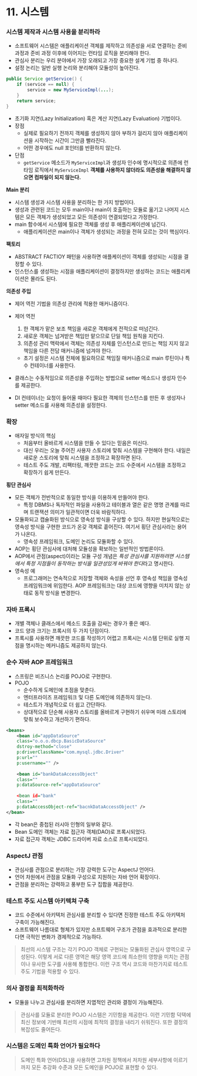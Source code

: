 # 11. 시스템

### 시스템 제작과 시스템 사용을 분리하라

- 소프트웨어 시스템은 애플리케이션 객체를 제작하고 의존성을 서로 연결하는 준비 과정과 준비 과정 이후에 이어지는 런타임 로직을 분리해야 한다.
- 관심사 분리는 우리 분야에서 가장 오래되고 가장 중요한 설계 기법 중 하나다.
- 설정 논리는 일반 실행 논리와 분리해야 모듈성이 높아진다.

```java
public Service getService() {
	if (service == null) {
		service = new MyServiceImpl(...);
	}
	return service;
}
```

- 초기화 지연(Lazy Initialization) 혹은 계산 지연(Lazy Evaluation) 기법이다.
- 장점
    - 실제로 필요하기 전까지 객체를 생성하지 않아 부하가 걸리지 않아 애플리케이션을 시작하는 시간이 그만큼 빨라진다.
    - 어떤 경우에도 null 포인터를 반환하지 않는다.
- 단점
    - `getService` 메소드가 `MyServiceImpl`과 생성자 인수에 명시적으로 의존에 런타임 로직에서 `MyServiceImpl` **객체를 사용하지 않더라도 의존성을 해결하지 않으면 컴파일이 되지 않는다.**

**Main 분리**

- 시스템 생성과 시스템 사용을 분리하는 한 가지 방법이다.
- 생성과 관련된 코드는 모두 main이나 main이 호출하는 모듈로 옮기고
나머지 시스템은 모든 객체가 생성되었고 모든 의존성이 연결되었다고 가정한다.
- main 함수에서 시스템에 필요한 객체를 생성 후 애플리케이션에 넘긴다.
    - 애플리케이션은 main이나 객체가 생성되는 과정을 전혀 모르는 것이 핵심이다.

**팩토리**

- ABSTRACT FACTIOY 패턴을 사용하면 애플케이션이 객체를 생성되는 시점을 결정할 수 있다.
- 인스턴스를 생성하는 시점을 애플리케이션이 결정하지만 생성하는 코드는 애플리케이션은 몰라도 된다.

**의존성 주입**

- 제어 역전 기법을 의존성 관리에 적용한 매커니즘이다.
- 제어 역전
    1. 한 객체가 맡은 보조 책임을 새로운 객체에게 전적으로 떠넘긴다.
    2. 새로운 객체는 넘겨받은 책임만 맡으므로 단일 책임 원칙을 지킨다.
    3. 의존성 관리 맥락에서 객체는 의존성 자체를 인스턴스로 만드는 책임 지지 않고 책임을 다른 전담 매커니즘에 넘겨야 한다.
    - 초기 설정은 시스템 전체에 필요하므로 책임질 매커니즘으로 main 루틴이나 특수 컨테이너를 사용한다.

- 클래스는 수동적임으로 의존성을 주입하는 방법으로 setter 메소드나 생성자 인수를 제공한다.
- DI 컨테이너는 요청이 들어올 때마다 필요한 객체의 인스턴스를 만든 후 생성자나 setter 메소드를 사용해 의존성을 설정한다.

### 확장

- 애자일 방식의 핵심
    - 처음부터 올바르게 시스템을 만들 수 있다는 믿음은 미신다.
    - 대신 우리는 오늘 주어진 사용자 스토리에 맞춰 시스템을 구현해야 한다. 내일은 새로운 스토리에 맞춰 시스템을 조정하고 확장하면 된다.
    - 테스트 주도 개발, 리팩터링, 깨끗한 코드는 코드 수준에서 시스템을 조정하고 확장하기 쉽게 만든다.

**횡단 관심사**

- 모든 객체가 전반적으로 동일한 방식을 이용하게 만들어야 한다.
    - 특정 DBMS나 독자적인 파일을 사용하고 테이블과 열은 같은 명명 관계를 따르며 트랜잭션 의미가 일관적이면 더욱 바람직하다.
- 모듈화되고 캡슐화된 방식으로 영속성 방식을 구상할 수 있다. 하지만 현실적으로는 영속성 방식을 구현한 코드가 온갖 객체로 흩어진다. 여기서 횡단 관심사라는 용어가 나온다.
    - 영속성 프레임워크, 도메인 논리도 모듈화할 수 있다.
- AOP는 횡단 관심사에 대처해 모듈성을 확보하는 일반적인 방법론이다.
- AOP에서 관점(aspect)이라는 모듈 구성 개념은 *특성 관심사를 지원하려면 시스템에서 특정 지점들이 동작하는 방식을 일관성있게 바꿔야 한다*라고 명시한다.
- 영속성 예
    - 프로그래머는 연속적으로 저장할 객체와 속성을 선언 후 영속성 책임을 영속성 프레임워크에 위임한다.
    AOP 프레임워크는 대상 코드에 영향을 미치지 않는 상태로 동작 방식을 변경한다.

### 자바 프록시

- 개별 객체나 클래스에서 메소드 호출을 감싸는 경우가 좋은 예다.
- 코드 양과 크기는 프록시의 두 가지 단점이다.
- 프록시를 사용하면 깨끗한 코드를 작성하기 어렵고 프록시는 시스템 단위로 실행 지점을 명시하는 메커니즘도 제공하지 않는다.

### 순수 자바 AOP 프레임워크

- 스프링은 비즈니스 논리를 POJO로 구현한다.
- POJO
    - 순수하게 도메인에 초점을 맞춘다.
    - 엔터프라이즈 프레임워크 및 다른 도메인에 의존하지 않는다.
    - 테스트가 개념적으로 더 쉽고 간단하다.
    - 상대적으로 단순해 사용자 스토리를 올바르게 구현하기 쉬우며 미래 스토리에 맞춰 보수하고 개선하기 편하다.

```xml
<beans>
	<bean id="appDataSource"
	class="o.o.o.dbcp.BasicDataSource"
	dstroy-method="close"
	p:driverClassName="com.mysql.jdbc.Driver"
	p:url=""
	p:username="" />
	
	<bean id="bankDataAccessObject"
	class=""
	p:dataSource-ref="appDataSource"
		
	<bean id="bank"
	class=""
	p:dataAccessObject-ref="bacnkDataAccessObject" />
</bean>
```

- 각 bean은 중첩된 러시아 인형의 일부와 같다.
- Bean 도메인 객체는 자료 접근자 객체(DAO)로 프록시되었다.
- 자료 접근자 객체는 JDBC 드라이버 자료 소스로 프록시되었다.

### AspectJ 관점

- 관심사를 관점으로 분리하는 가장 강력한 도구는 AspectJ 언어다.
- 언어 차원에서 관점을 모듈화 구성으로 지원하는 자바 언어 확장이다.
- 관점을 분리하는 강력하고 풍부한 도구 집합을 제공한다.

### 테스트 주도 시스템 아키텍쳐 구축

- 코드 수준에서 아키텍처 관심사를 분리할 수 있다면 진정한 테스트 주도 아키텍처 구축이 가능해진다.
- 소프트웨어 나름대로 형체가 있지만 소프트웨어 구조가 관점을 효과적으로 분리한다면 극적인 변화가 경제적으로 가능하다.

> 최선의 시스템 구조는 각기 POJO 객체로 구현되는 모듈화된 관심사 영역으로 구성된다. 이렇게 서로 다른 영역은 해당 영역 코드에 최소한의 영향을 미치는 관점이나 유사한 도구를 사용해 통합한다. 이런 구조 역시 코드와 마찬가지로 테스트 주도 기법을 적용할 수 있다.
> 

### 의사 결정을 최적화하라

- 모듈을 나누고 관심사를 분리하면 지엽적인 관리와 결정이 가능해진다.

> 관심사를 모듈로 분리한 POJO 시스템은 기민함을 제공한다. 이런 기민함 덕택에 최신 정보에 기반해 최선의 시점에 최적의 결정을 내리기 쉬워진다. 또한 결정의 복잡성도 줄어든다.
> 

### 시스템은 도메인 특화 언어가 필요하다

> 도메인 특화 언어(DSL)을 사용하면 고차원 정책에서 저차원 세부사항에 이르기까지 모든 추강화 수준과 모든 도메인을 POJO로 표현할 수 있다.
>

